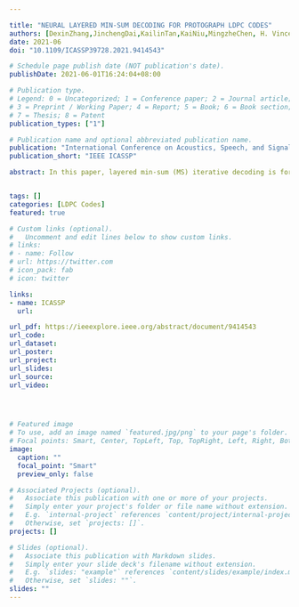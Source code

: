 ```yaml
---

title: "NEURAL LAYERED MIN-SUM DECODING FOR PROTOGRAPH LDPC CODES"
authors: [DexinZhang,JinchengDai,KailinTan,KaiNiu,MingzheChen, H. VincentPoor,ShuguangCui]
date: 2021-06
doi: "10.1109/ICASSP39728.2021.9414543"

# Schedule page publish date (NOT publication's date).
publishDate: 2021-06-01T16:24:04+08:00

# Publication type.
# Legend: 0 = Uncategorized; 1 = Conference paper; 2 = Journal article;
# 3 = Preprint / Working Paper; 4 = Report; 5 = Book; 6 = Book section;
# 7 = Thesis; 8 = Patent
publication_types: ["1"]

# Publication name and optional abbreviated publication name.
publication: "International Conference on Acoustics, Speech, and Signal Processing"
publication_short: "IEEE ICASSP"

abstract: In this paper, layered min-sum (MS) iterative decoding is formulated as a customized neural network following the sequential scheduling of check node (CN) updates. By virtue of the lifting structure of protograph low-density parity-check (LDPC) codes, identical network parameters are shared among all derived edges originating from the same edge in the protograph, which makes the number of learnable parameters manageable. The proposed neural layered MS decoder can support arbitrary codelengths consequently. Moreover, an iteration-wise greedy training method is proposed to tune the parameters such that it avoids the vanishing gradient problem and accelerates the decoding convergence.


tags: []
categories: [LDPC Codes]
featured: true

# Custom links (optional).
#   Uncomment and edit lines below to show custom links.
# links:
# - name: Follow
# url: https://twitter.com
# icon_pack: fab
# icon: twitter

links:
- name: ICASSP
  url:

url_pdf: https://ieeexplore.ieee.org/abstract/document/9414543
url_code: 
url_dataset:
url_poster:
url_project: 
url_slides:
url_source: 
url_video:




# Featured image
# To use, add an image named `featured.jpg/png` to your page's folder. 
# Focal points: Smart, Center, TopLeft, Top, TopRight, Left, Right, BottomLeft, Bottom, BottomRight.
image:
  caption: ""
  focal_point: "Smart"
  preview_only: false

# Associated Projects (optional).
#   Associate this publication with one or more of your projects.
#   Simply enter your project's folder or file name without extension.
#   E.g. `internal-project` references `content/project/internal-project/index.md`.
#   Otherwise, set `projects: []`.
projects: []

# Slides (optional).
#   Associate this publication with Markdown slides.
#   Simply enter your slide deck's filename without extension.
#   E.g. `slides: "example"` references `content/slides/example/index.md`.
#   Otherwise, set `slides: ""`.
slides: ""
---
```

